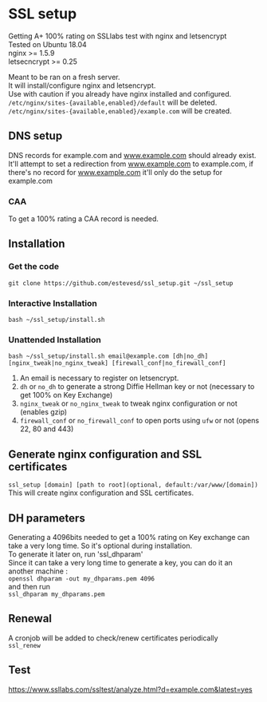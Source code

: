 # SSL setup
Getting A+ 100% rating on SSLlabs test with nginx and letsencrypt  
Tested on Ubuntu 18.04  
nginx >= 1.5.9  
letsecncrypt >= 0.25  

Meant to be ran on a fresh server.  
It will install/configure nginx and letsencrypt.  
Use with caution if you already have nginx installed and configured.  
`/etc/nginx/sites-{available,enabled}/default` will be deleted.  
`/etc/nginx/sites-{available,enabled}/example.com` will be created.  

## DNS setup
DNS records for example.com and www.example.com should already exist.  
It'll attempt to set a redirection from www.example.com to example.com, if there's no record for www.example.com it'll only do the setup for example.com

### CAA
To get a 100% rating a CAA record is needed.

## Installation
### Get the code
```shell
git clone https://github.com/estevesd/ssl_setup.git ~/ssl_setup
```

### Interactive Installation
```
bash ~/ssl_setup/install.sh
```
### Unattended Installation
`bash ~/ssl_setup/install.sh email@example.com [dh|no_dh] [nginx_tweak|no_nginx_tweak] [firewall_conf|no_firewall_conf]`

1. An email is necessary to register on letsencrypt.
2. `dh` or `no_dh` to generate a strong Diffie Hellman key or not (necessary to get 100% on Key Exchange)
3. `nginx_tweak` or `no_nginx_tweak` to tweak nginx configuration or not (enables gzip)
4. `firewall_conf` or `no_firewall_conf` to open ports using `ufw` or not (opens 22, 80 and 443)

## Generate nginx configuration and SSL certificates
`ssl_setup [domain] [path to root](optional, default:/var/www/[domain])`
This will create nginx configuration and SSL certificates.

## DH parameters
Generating a 4096bits needed to get a 100% rating on Key exchange can take a very long time. So it's optional during installation.  
To generate it later on, run 'ssl_dhparam'  
Since it can take a very long time to generate a key, you can do it an another machine :  
`openssl dhparam -out my_dhparams.pem 4096`  
and then run  
`ssl_dhparam my_dhparams.pem`

## Renewal
A cronjob will be added to check/renew certificates periodically  
`ssl_renew`

## Test
https://www.ssllabs.com/ssltest/analyze.html?d=example.com&latest=yes

